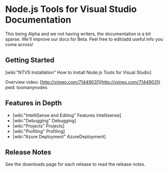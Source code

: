 Node.js Tools for Visual Studio Documentation
=============================================

This being Alpha and we not having writers, the documentation is a bit sparse. We'll improve our docs for Beta. Feel free to edit/add useful info you come across!

Getting Started
---------------

[wiki:"NTVS Installation" How to Install Node.js Tools for Visual Studio]

Overview video: [http://vimeo.com/71449031](http://vimeo.com/71449031)  pwd: toomanynodes

Features in Depth
-----------------

* [wiki:"IntelliSense and Editing" Features Intellisense]
* [wiki:"Debugging" Debugging]
* [wiki:"Projects" Projects]
* [wiki:"Profiling" Profiling]
* [wiki:"Azure Deployment" AzureDeployment]

Release Notes
-------------

See the downloads page for each release to read the release notes.
